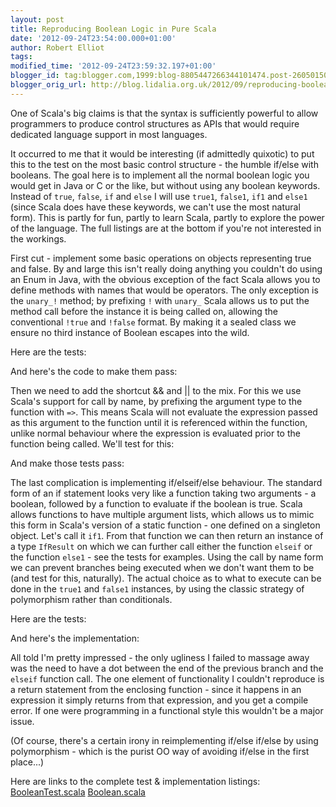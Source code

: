 ```yaml
---
layout: post
title: Reproducing Boolean Logic in Pure Scala
date: '2012-09-24T23:54:00.000+01:00'
author: Robert Elliot
tags: 
modified_time: '2012-09-24T23:59:32.197+01:00'
blogger_id: tag:blogger.com,1999:blog-8805447266344101474.post-2605015096737428508
blogger_orig_url: http://blog.lidalia.org.uk/2012/09/reproducing-boolean-logic-in-pure-scala.html
---
```


One of Scala's big claims is that the syntax is sufficiently powerful to allow 
programmers to produce control structures as APIs that would require dedicated 
language support in most languages.

It occurred to me that it would be interesting (if admittedly quixotic) to put 
this to the test on the most basic control structure - the humble if/else with 
booleans. The goal here is to implement all the normal boolean logic you would 
get in Java or C or the like, but without using any boolean keywords. Instead of 
`true`, `false`, `if` and `else` I will use `true1`, `false1`, `if1` and `else1`
(since Scala does have these keywords, we can't use the most natural form). This 
is partly for fun, partly to learn Scala, partly to explore the power of the 
language. The full listings are at the bottom if you're not interested in the 
workings.

First cut - implement some basic operations on objects representing true and 
false. By and large this isn't really doing anything you couldn't do using an 
Enum in Java, with the obvious exception of the fact Scala allows you to define 
methods with names that would be operators. The only exception is the `unary_!` 
method; by prefixing `!` with `unary_` Scala allows us to put the method call 
before the instance it is being called on, allowing the conventional `!true` and 
`!false` format. By making it a sealed class we ensure no third instance of 
Boolean escapes into the wild.

Here are the tests:
<script src="https://gist.github.com/3778789.js?file=BooleanTest.scala"></script>

And here's the code to make them pass:
<script src="https://gist.github.com/3778797.js?file=Boolean.scala"></script>

Then we need to add the shortcut && and || to the mix. For this we use Scala's 
support for call by name, by prefixing the argument type to the function with 
`=>`. This means Scala will not evaluate the expression passed as this argument 
to the function until it is referenced within the function, unlike normal 
behaviour where the expression is evaluated prior to the function being called. 
We'll test for this:
<script src="https://gist.github.com/3778831.js?file=Boolean.scala"></script>

And make those tests pass:
<script src="https://gist.github.com/3778843.js?file=Boolean.scala"></script>

The last complication is implementing if/elseif/else behaviour. The standard 
form of an if statement looks very like a function taking two arguments - a 
boolean, followed by a function to evaluate if the boolean is true. Scala allows 
functions to have multiple argument lists, which allows us to mimic this form in 
Scala's version of a static function - one defined on a singleton object. Let's 
call it `if1`. From that function we can then return an instance of a type 
`IfResult` on which we can further call either the function `elseif` or the 
function `else1` - see the tests for examples. Using the call by name form we 
can prevent branches being executed when we don't want them to be (and test for 
this, naturally). The actual choice as to what to execute can be done in the 
`true1` and `false1` instances, by using the classic strategy of polymorphism 
rather than conditionals.

Here are the tests:
<script src="https://gist.github.com/3778898.js?file=BooleanTest.scala"></script>

And here's the implementation:
<script src="https://gist.github.com/3778890.js?file=Boolean.scala"></script>

All told I'm pretty impressed - the only ugliness I failed to massage away was 
the need to have a dot between the end of the previous branch and the `elseif` 
function call. The one element of functionality I couldn't reproduce is a return 
statement from the enclosing function - since it happens in an expression it 
simply returns from that expression, and you get a compile error. If one were 
programming in a functional style this wouldn't be a major issue.

(Of course, there's a certain irony in reimplementing if/else if/else by using 
polymorphism - which is the purist OO way of avoiding if/else in the first 
place...)

Here are links to the complete test & implementation listings:
[BooleanTest.scala](https://gist.github.com/3778705)
[Boolean.scala](https://gist.github.com/3778716)
